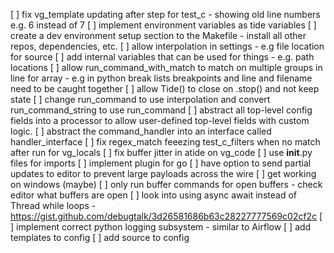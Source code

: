 [ ] fix vg_template updating after step for test_c - showing old line numbers e.g. 6 instead of 7
[ ] implement environment variables as tide variables
[ ] create a dev environment setup section to the Makefile - install all other repos, dependencies, etc.
[ ] allow interpolation in settings - e.g file location for source
[ ] add internal variables that can be used for things - e.g. path locations
[ ] allow run_command_with_match to match on multiple groups in line for array - e.g in python break lists breakpoints and line and filename need to be caught together
[ ] allow Tide() to close on .stop() and not keep state
[ ] change run_command to use interpolation and convert run_command_string to use run_command
[ ] abstract all top-level config fields into a processor to allow user-defined top-level fields with custom logic.
[ ] abstract the command_handler into an interface called handler_interface
[ ] fix regex_match feeezing test_c_filters when no match after run for vg_locals
[ ] fix buffer jitter in atide on vg_code
[ ] use __init__.py files for imports
[ ] implement plugin for go
[ ] have option to send partial updates to editor to prevent large payloads across the wire
[ ] get working on windows (maybe)
[ ] only run buffer commands for open buffers - check editor what buffers are open
[ ] look into using async await instead of Thread while loops - https://gist.github.com/debugtalk/3d26581686b63c28227777569c02cf2c
[ ] implement correct python logging subsystem - similar to Airflow
[ ] add templates to config
[ ] add source to config
